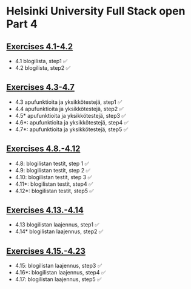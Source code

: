 # Helsinki University Full Stack open Part 4

## [Exercises 4.1-4.2](https://fullstackopen.com/osa4/sovelluksen_rakenne_ja_testauksen_alkeet#tehtavat-4-1-4-2)
- 4.1 blogilista, step1 ✅
- 4.2 blogilista, step2 ✅

## [Exercises 4.3-4.7](https://fullstackopen.com/osa4/sovelluksen_rakenne_ja_testauksen_alkeet#tehtavat-4-3-4-7)
- 4.3 apufunktioita ja yksikkötestejä, step1 ✅
- 4.4 apufunktioita ja yksikkötestejä, step2 ✅
- 4.5* apufunktioita ja yksikkötestejä, step3 ✅
- 4.6*: apufunktioita ja yksikkötestejä, step4 ✅
- 4.7*: apufunktioita ja yksikkötestejä, step5 ✅

## [Exercises 4.8.-4.12](https://fullstackopen.com/osa4/backendin_testaaminen#tehtavat-4-8-4-12)
- 4.8: blogilistan testit, step 1 ✅
- 4.9: blogilistan testit, step 2 ✅
- 4.10: blogilistan testit, step 3 ✅
- 4.11*: blogilistan testit, step4 ✅
- 4.12*: blogilistan testit, step5 ✅

## [Exercises 4.13.-4.14](https://fullstackopen.com/osa4/backendin_testaaminen#tehtavat-4-13-4-14)
- 4.13 blogilistan laajennus, step1 ✅
- 4.14* blogilistan laajennus, step2 ✅

## [Exercises 4.15.-4.23](https://fullstackopen.com/osa4/token_perustainen_kirjautuminen#tehtavat-4-15-4-23)
- 4.15: blogilistan laajennus, step3 ✅
- 4.16*: blogilistan laajennus, step4 ✅
- 4.17: blogilistan laajennus, step5 ✅